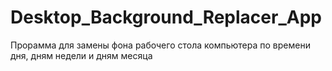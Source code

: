 # Desktop_Background_Replacer_App
Прорамма для замены фона рабочего стола компьютера по времени дня, дням недели и дням месяца
